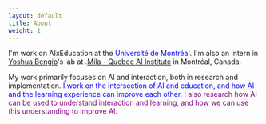 ```yaml
---
layout: default
title: About
weight: 1
---
```


I'm work on AIxEducation at the <span style="color:blue">Université de Montréal</span>. 
I'm also an intern in  [Yoshua Bengio](https://yoshuabengio.org/)'s lab at <span style="color:purple">.[Mila - Quebec AI Institute](https://mila.quebec/en/)</span> in Montréal, Canada.

My work primarily focuses on AI and interaction, both in research and implementation.
<span style="color:blue">I work on the intersection of AI and education, and how AI and the learning experience can improve each other.</span>
<span style="color:purple">I also research how AI can be used to understand interaction and learning, and how we can use this understanding to improve AI.</span>
